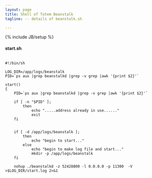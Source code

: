 ```yaml
---
layout: page
title: Shell of Totem Beanstalk
tagline: -- details of beanstalk.sh

---
```

{% include JB/setup %}

#### start.sh
<pre><code class="Bash">
#!/bin/sh

LOG_DIR=/app/logs/beanstalk
PID=`ps aux |grep beanstalkd |grep -v grep |awk '{print $2}'`

start()
{
	PID=`ps aux |grep beanstalkd |grep -v grep |awk '{print $2}'`

	if [ -n "$PID" ];
		then 
			echo ".....address already in use......"
			exit
	fi


	if [ -d /app/logs/beanstalk ];
  		then
			echo "begin to start..."
	  	else 
			echo "begin to make log file and start..."
			mkdir -p /app/logs/beanstalk
	fi 

	nohup ./beanstalkd -z 52428800 -l 0.0.0.0 -p 11300  -V >$LOG_DIR/start.log 2>&1 </dev/null &

	echo "beanstalkd is running..."
}

stop()
{

        if [ -n "$PID" ];
                then
                        echo "stop ..."
			kill -9 $PID
        fi	
}

info()
{
	echo `tail -n 2 $LOG_DIR/start.log`
	exit
}

case "$1" in
	'start')
		start
		;;
	'stop')
		stop
		;;
	'restart')
		stop
		start
		;;
	'info')
		info
		;;
	*)
		echo "pls type $0 {start|stop|restart|info}"

	exit 1
esac

</code></pre>
